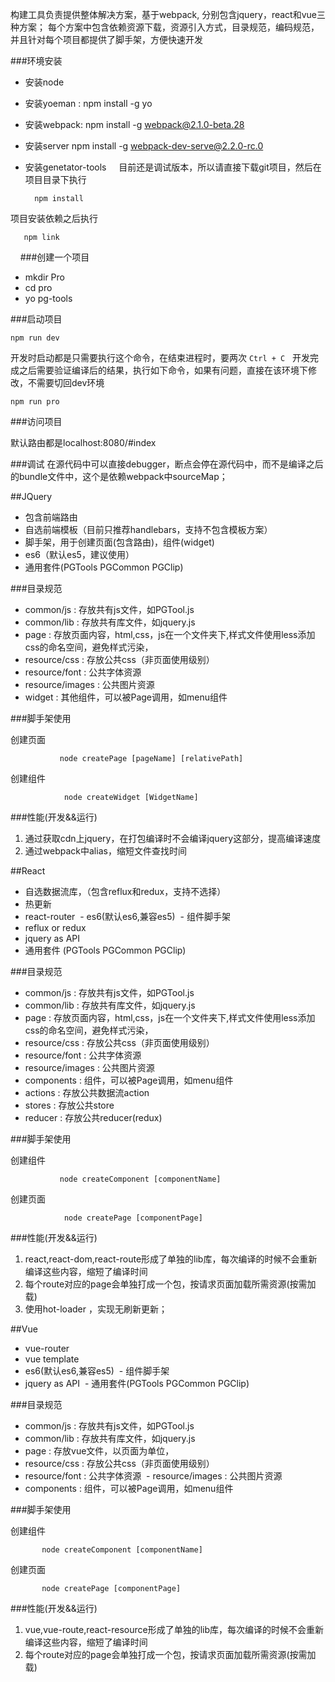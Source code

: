 构建工具负责提供整体解决方案，基于webpack, 分别包含jquery，react和vue三种方案；
每个方案中包含依赖资源下载，资源引入方式，目录规范，编码规范，并且针对每个项目都提供了脚手架，方便快速开发

###环境安装
  
 - 安装node 
     
 - 安装yoeman : npm install -g yo 
     
 - 安装webpack: npm install -g webpack@2.1.0-beta.28
     
 - 安装server npm install -g webpack-dev-serve@2.2.0-rc.0

 - 安装genetator-tools 
     
目前还是调试版本，所以请直接下载git项目，然后在项目目录下执行

             
         npm install   


项目安装依赖之后执行

    
       npm link 
     
###创建一个项目
  
- mkdir Pro
- cd pro 
- yo pg-tools 

###启动项目
   
    npm run dev 

开发时启动都是只需要执行这个命令，在结束进程时，要两次 `Ctrl + C`  
开发完成之后需要验证编译后的结果，执行如下命令，如果有问题，直接在该环境下修改，不需要切回dev环境
    
    
    npm run pro 
    
    
###访问项目

默认路由都是localhost:8080/#index 

###调试 
在源代码中可以直接debugger，断点会停在源代码中，而不是编译之后的bundle文件中，这个是依赖webpack中sourceMap；

##JQuery

 - 包含前端路由
 - 自选前端模板（目前只推荐handlebars，支持不包含模板方案）
 - 脚手架，用于创建页面(包含路由)，组件(widget)
 - es6（默认es5，建议使用）
 - 通用套件(PGTools PGCommon PGClip)
 
 ###目录规范
 - common/js  : 存放共有js文件，如PGTool.js
 - common/lib : 存放共有库文件，如jquery.js
 - page : 存放页面内容，html,css，js在一个文件夹下,样式文件使用less添加css的命名空间，避免样式污染，
 - resource/css : 存放公共css（非页面使用级别）
 - resource/font : 公共字体资源
 - resource/images : 公共图片资源
 - widget : 其他组件，可以被Page调用，如menu组件
 
 ###脚手架使用
 
                 
               
         
         
创建页面

               node createPage [pageName] [relativePath]
       
     
创建组件      

           
                node createWidget [WidgetName] 
     
     
  
 ###性能(开发&&运行)
 1. 通过获取cdn上jquery，在打包编译时不会编译jquery这部分，提高编译速度
 2. 通过webpack中alias，缩短文件查找时间

##React

  - 自选数据流库，（包含reflux和redux，支持不选择）
  - 热更新
  - react-router 
  - es6(默认es6,兼容es5)
  - 组件脚手架
  - reflux  or redux 
  - jquery  as  API
  - 通用套件 (PGTools PGCommon PGClip)
  
 ###目录规范
  - common/js  : 存放共有js文件，如PGTool.js
  - common/lib : 存放共有库文件，如jquery.js
  - page : 存放页面内容，html,css，js在一个文件夹下,样式文件使用less添加css的命名空间，避免样式污染，
  - resource/css : 存放公共css（非页面使用级别）
  - resource/font : 公共字体资源
  - resource/images : 公共图片资源
  - components : 组件，可以被Page调用，如menu组件
  - actions : 存放公共数据流action
  - stores  : 存放公共store
  - reducer : 存放公共reducer(redux)
  
 ###脚手架使用
         
         
         
         
创建组件

               node createComponent [componentName] 
       
     
创建页面      

           
                node createPage [componentPage] 
           
  
 ###性能(开发&&运行)
 
1.	react,react-dom,react-route形成了单独的lib库，每次编译的时候不会重新编译这些内容，缩短了编译时间
2.	每个route对应的page会单独打成一个包，按请求页面加载所需资源(按需加载)
3.	使用hot-loader ，实现无刷新更新；


##Vue

  - vue-router 
  - vue template  
  - es6(默认es6,兼容es5)
  - 组件脚手架
  - jquery  as  API 
  - 通用套件(PGTools PGCommon PGClip)

 ###目录规范
 
  - common/js  : 存放共有js文件，如PGTool.js
  - common/lib : 存放共有库文件，如jquery.js
  - page : 存放vue文件，以页面为单位，
  - resource/css : 存放公共css（非页面使用级别）
  - resource/font : 公共字体资源
  - resource/images : 公共图片资源
  - components : 组件，可以被Page调用，如menu组件
  
  
   ###脚手架使用
   
创建组件
    
    
           node createComponent [componentName] 
     

创建页面      
           
           node createPage [componentPage] 
       
  
 ###性能(开发&&运行)
 
1. vue,vue-route,react-resource形成了单独的lib库，每次编译的时候不会重新编译这些内容，缩短了编译时间
2. 每个route对应的page会单独打成一个包，按请求页面加载所需资源(按需加载)




  





